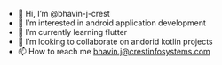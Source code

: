 - 👋 Hi, I’m @bhavin-j-crest
- 👀 I’m interested in android application development
- 🌱 I’m currently learning flutter
- 💞️ I’m looking to collaborate on andorid kotlin projects
- 📫 How to reach me bhavin.j@crestinfosystems.com

<!---
bhavin-j-crest/bhavin-j-crest is a ✨ special ✨ repository because its `README.md` (this file) appears on your GitHub profile.
You can click the Preview link to take a look at your changes.
--->

